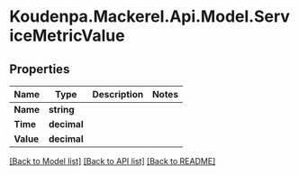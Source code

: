 # Koudenpa.Mackerel.Api.Model.ServiceMetricValue
## Properties

Name | Type | Description | Notes
------------ | ------------- | ------------- | -------------
**Name** | **string** |  | 
**Time** | **decimal** |  | 
**Value** | **decimal** |  | 

[[Back to Model list]](../README.md#documentation-for-models) [[Back to API list]](../README.md#documentation-for-api-endpoints) [[Back to README]](../README.md)

